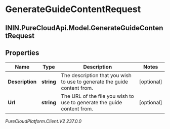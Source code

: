# GenerateGuideContentRequest

## ININ.PureCloudApi.Model.GenerateGuideContentRequest

## Properties

|Name | Type | Description | Notes|
|------------ | ------------- | ------------- | -------------|
| **Description** | **string** | The description that you wish to use to generate the guide content from. | [optional] |
| **Url** | **string** | The URL of the file you wish to use to generate the guide content from. | [optional] |



_PureCloudPlatform.Client.V2 237.0.0_

